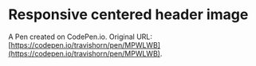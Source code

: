 # Responsive centered header image

A Pen created on CodePen.io. Original URL: [https://codepen.io/travishorn/pen/MPWLWB](https://codepen.io/travishorn/pen/MPWLWB).

